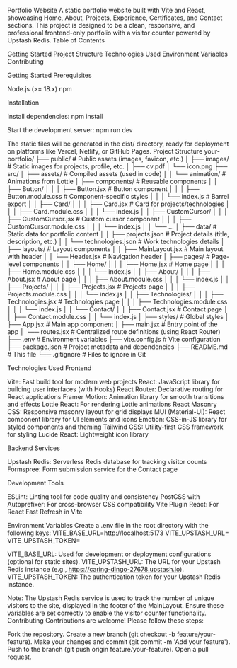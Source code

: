 Portfolio Website
A static portfolio website built with Vite and React, showcasing Home, About, Projects, Experience, Certificates, and Contact sections. This project is designed to be a clean, responsive, and professional frontend-only portfolio with a visitor counter powered by Upstash Redis.
Table of Contents

Getting Started
Project Structure
Technologies Used
Environment Variables
Contributing

Getting Started
Prerequisites

Node.js (>= 18.x)
npm

Installation

Install dependencies:
npm install


Start the development server:
npm run dev



The static files will be generated in the dist/ directory, ready for deployment on platforms like Vercel, Netlify, or GitHub Pages.
Project Structure
your-portfolio/
├── public/                 # Public assets (images, favicon, etc.)
│   ├── images/             # Static images for projects, profile, etc.
│   ├── cv.pdf
│   └── icon.png
├── src/
│   ├── assets/             # Compiled assets (used in code)
│   │   └── animation/      # Animations from Lottie
│   ├── components/         # Reusable components
│   │   ├── Button/
│   │   │   ├── Button.jsx        # Button component
│   │   │   ├── Button.module.css # Component-specific styles
│   │   │   └── index.js         # Barrel export
│   │   ├── Card/
│   │   │   ├── Card.jsx         # Card for projects/technologies
│   │   │   ├── Card.module.css
│   │   │   └── index.js
│   │   ├── CustomCursor/
│   │   │   ├── CustomCursor.jsx # Custom cursor component
│   │   │   ├── CustomCursor.module.css
│   │   │   └── index.js
│   │   └── ...
│   ├── data/               # Static data for portfolio content
│   │   ├── projects.json   # Project details (title, description, etc.)
│   │   └── technologies.json # Work technologies details
│   ├── layouts/            # Layout components
│   │   ├── MainLayout.jsx  # Main layout with header
│   │   └── Header.jsx      # Navigation header
│   ├── pages/              # Page-level components
│   │   ├── Home/
│   │   │   ├── Home.jsx         # Home page
│   │   │   ├── Home.module.css
│   │   │   └── index.js
│   │   ├── About/
│   │   │   ├── About.jsx        # About page
│   │   │   ├── About.module.css
│   │   │   └── index.js
│   │   ├── Projects/
│   │   │   ├── Projects.jsx     # Projects page
│   │   │   ├── Projects.module.css
│   │   │   └── index.js
│   │   ├── Technologies/
│   │   │   ├── Technologies.jsx # Technologies page
│   │   │   ├── Technologies.module.css
│   │   │   └── index.js
│   │   └── Contact/
│   │       ├── Contact.jsx      # Contact page
│   │       ├── Contact.module.css
│   │       └── index.js
│   ├── styles/             # Global styles
│   ├── App.jsx             # Main app component
│   ├── main.jsx            # Entry point of the app
│   └── routes.jsx # Centralized route definitions (using React Router)
├── .env                    # Environment variables
├── vite.config.js          # Vite configuration
├── package.json            # Project metadata and dependencies
├── README.md               # This file
└── .gitignore              # Files to ignore in Git

Technologies Used
Frontend

Vite: Fast build tool for modern web projects
React: JavaScript library for building user interfaces (with Hooks)
React Router: Declarative routing for React applications
Framer Motion: Animation library for smooth transitions and effects
Lottie React: For rendering Lottie animations
React Masonry CSS: Responsive masonry layout for grid displays
MUI (Material-UI): React component library for UI elements and icons
Emotion: CSS-in-JS library for styled components and theming
Tailwind CSS: Utility-first CSS framework for styling
Lucide React: Lightweight icon library

Backend Services

Upstash Redis: Serverless Redis database for tracking visitor counts
Formspree: Form submission service for the Contact page

Development Tools

ESLint: Linting tool for code quality and consistency
PostCSS with Autoprefixer: For cross-browser CSS compatibility
Vite Plugin React: For React Fast Refresh in Vite

Environment Variables
Create a .env file in the root directory with the following keys:
VITE_BASE_URL=http://localhost:5173
VITE_UPSTASH_URL=<your-upstash-redis-url>
VITE_UPSTASH_TOKEN=<your-upstash-redis-token>


VITE_BASE_URL: Used for development or deployment configurations (optional for static sites).
VITE_UPSTASH_URL: The URL for your Upstash Redis instance (e.g., https://caring-dingo-27678.upstash.io).
VITE_UPSTASH_TOKEN: The authentication token for your Upstash Redis instance.

Note: The Upstash Redis service is used to track the number of unique visitors to the site, displayed in the footer of the MainLayout. Ensure these variables are set correctly to enable the visitor counter functionality.
Contributing
Contributions are welcome! Please follow these steps:

Fork the repository.
Create a new branch (git checkout -b feature/your-feature).
Make your changes and commit (git commit -m 'Add your feature').
Push to the branch (git push origin feature/your-feature).
Open a pull request.
